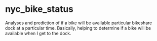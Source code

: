 # nyc_bike_status
Analyses and prediction of if a bike will be available particular bikeshare dock at a particular time. Basically, helping to determine if a bike will be available when I get to the dock.
